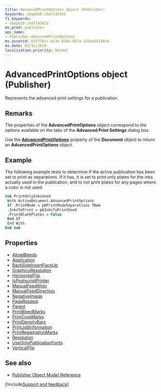 ```yaml
---
title: AdvancedPrintOptions object (Publisher)
keywords: vbapb10.chm7143423
f1_keywords:
- vbapb10.chm7143423
ms.prod: publisher
api_name:
- Publisher.AdvancedPrintOptions
ms.assetid: 61f776cc-dc3e-61b6-057a-125ad15146c8
ms.date: 05/31/2019
localization_priority: Normal
---
```



# AdvancedPrintOptions object (Publisher)

Represents the advanced print settings for a publication.

## Remarks

The properties of the **AdvancedPrintOptions** object correspond to the options available on the tabs of the **Advanced Print Settings** dialog box.

Use the **[AdvancedPrintOptions](publisher.document.advancedprintoptions.md)** property of the **Document** object to return an **AdvancedPrintOptions** object.
 
## Example

The following example tests to determine if the active publication has been set to print as separations. If it has, it is set to print only plates for the inks actually used in the publication, and to not print plates for any pages where a color is not used.

```vb
Sub PrintOnlyInksUsed 
 With ActiveDocument.AdvancedPrintOptions 
 If .PrintMode = pbPrintModeSeparations Then 
 .InksToPrint = pbInksToPrintUsed 
 .PrintBlankPlates = False 
 End If 
 End With 
End Sub
```
<!--There is no PbInkName enumeration-->

## Properties

- [AllowBleeds](Publisher.AdvancedPrintOptions.AllowBleeds.md)
- [Application](Publisher.AdvancedPrintOptions.Application.md)
- [BackSideInsertFaceUp](Publisher.AdvancedPrintOptions.BackSideInsertFaceUp.md)
- [GraphicsResolution](Publisher.AdvancedPrintOptions.GraphicsResolution.md)
- [HorizontalFlip](Publisher.AdvancedPrintOptions.HorizontalFlip.md)
- [IsPostscriptPrinter](Publisher.AdvancedPrintOptions.IsPostscriptPrinter.md)
- [ManualFeedAlign](Publisher.AdvancedPrintOptions.ManualFeedAlign.md)
- [ManualFeedDirection](Publisher.AdvancedPrintOptions.ManualFeedDirection.md)
- [NegativeImage](Publisher.AdvancedPrintOptions.NegativeImage.md)
- [PageRotated](Publisher.AdvancedPrintOptions.PageRotated.md)
- [Parent](Publisher.AdvancedPrintOptions.Parent.md)
- [PrintBleedMarks](Publisher.AdvancedPrintOptions.PrintBleedMarks.md)
- [PrintCropMarks](Publisher.AdvancedPrintOptions.PrintCropMarks.md)
- [PrintDensityBars](Publisher.AdvancedPrintOptions.PrintDensityBars.md)
- [PrintJobInformation](Publisher.AdvancedPrintOptions.PrintJobInformation.md)
- [PrintRegistrationMarks](Publisher.AdvancedPrintOptions.PrintRegistrationMarks.md)
- [Resolution](Publisher.AdvancedPrintOptions.Resolution.md)
- [UseOnlyPublicationFonts](Publisher.AdvancedPrintOptions.UseOnlyPublicationFonts.md)
- [VerticalFlip](Publisher.AdvancedPrintOptions.VerticalFlip.md)

## See also

- [Publisher Object Model Reference](overview/publisher/object-model.md)



[!include[Support and feedback](~/includes/feedback-boilerplate.md)]